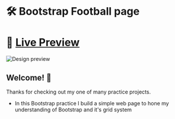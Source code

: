# 🛠 Bootstrap Football page

# 🔗 [Live Preview]()
![Design preview](./img/preview.gif)

## Welcome! 👋

Thanks for checking out my one of many practice projects.

- In this Bootstrap practice I build a simple web page to hone my understanding of Bootstrap and it's grid system

